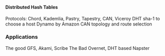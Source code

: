 ###
#### Distributed Hash Tables
Protocols:
    Chord, Kademlia, Pastry, Tapestry, CAN, Viceroy
DHT
    sha-1 to choose a host
    Dynamo by Amazon
    CAN topology and route selection
### Applications
The good
    GFS,
    Akami, Scribe
The Bad
    Overnet, DHT based Napster


